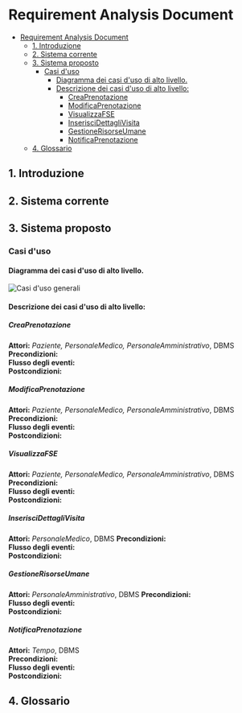 # Requirement Analysis Document
<!-- TOC depthFrom:1 depthTo:6 withLinks:1 updateOnSave:1 orderedList:0 -->

- [Requirement Analysis Document](#requirement-analysis-document)
	- [1. Introduzione](#1-introduzione)
	- [2. Sistema corrente](#2-sistema-corrente)
	- [3. Sistema proposto](#3-sistema-proposto)
		- [Casi d'uso](#casi-duso)
			- [Diagramma dei casi d'uso di alto livello.](#diagramma-dei-casi-duso-di-alto-livello)
			- [Descrizione dei casi d'uso di alto livello:](#descrizione-dei-casi-duso-di-alto-livello)
				- [CreaPrenotazione](#creaprenotazione)
				- [ModificaPrenotazione](#modificaprenotazione)
				- [VisualizzaFSE](#visualizzafse)
				- [InserisciDettagliVisita](#inseriscidettaglivisita)
				- [GestioneRisorseUmane](#gestionerisorseumane)
				- [NotificaPrenotazione](#notificaprenotazione)
	- [4. Glossario](#4-glossario)

<!-- /TOC -->

## 1. Introduzione
## 2. Sistema corrente
## 3. Sistema proposto
### Casi d'uso
#### Diagramma dei casi d'uso di alto livello.
![Casi d'uso generali](https://andrea-augello.github.io/SviluppoSW/media/Diagrammi/Casi%20d'uso/Casi%20d'uso%20generali.png)
#### Descrizione dei casi d'uso di alto livello:

##### CreaPrenotazione
__Attori:__ _Paziente, PersonaleMedico, PersonaleAmministrativo_, DBMS  
__Precondizioni:__ ` `  
__Flusso degli eventi:__ ``` ```  
__Postcondizioni:__  ` `

##### ModificaPrenotazione
__Attori:__ _Paziente, PersonaleMedico, PersonaleAmministrativo_, DBMS  
__Precondizioni:__ ` `  
__Flusso degli eventi:__ ``` ```  
__Postcondizioni:__  ` `


##### VisualizzaFSE
__Attori:__  _Paziente, PersonaleMedico, PersonaleAmministrativo_, DBMS
__Precondizioni:__ ` `  
__Flusso degli eventi:__ ``` ```  
__Postcondizioni:__  ` `

##### InserisciDettagliVisita
__Attori:__  _PersonaleMedico_, DBMS
__Precondizioni:__ ` `  
__Flusso degli eventi:__ ``` ```  
__Postcondizioni:__  ` `

##### GestioneRisorseUmane
__Attori:__  _PersonaleAmministrativo_, DBMS
__Precondizioni:__ ` `  
__Flusso degli eventi:__ ``` ```  
__Postcondizioni:__  ` `

##### NotificaPrenotazione
__Attori:__  _Tempo_, DBMS  
__Precondizioni:__ ` `  
__Flusso degli eventi:__ ``` ```  
__Postcondizioni:__  ` `


## 4. Glossario
